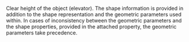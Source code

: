 Clear height of the object (elevator).
The shape information is provided in addition to the shape representation and the geometric parameters used within. In cases of inconsistency between the geometric parameters and the shape properties, provided in the attached property, the geometric parameters take precedence.
